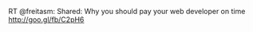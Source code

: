 <!--
id: 2892723703
link: http://kevinisom.info/post/2892723703/rt-freitasm-shared-why-you-should-pay-your-web
slug: rt-freitasm-shared-why-you-should-pay-your-web
date: Mon Jan 24 2011 04:53:14 GMT+1300 (NZDT)
raw: {"blog_name":"kevinisom","id":2892723703,"post_url":"http://kevinisom.info/post/2892723703/rt-freitasm-shared-why-you-should-pay-your-web","slug":"rt-freitasm-shared-why-you-should-pay-your-web","type":"text","date":"2011-01-23 15:53:14 GMT","timestamp":1295797994,"state":"published","format":"html","reblog_key":"9zKUrNL0","tags":[],"short_url":"http://tmblr.co/Zw68Yy2iQtNt","highlighted":[],"feed_item":"http://twitter.com/kev_nz/statuses/29081439559483392","from_feed_id":"650289","note_count":0,"title":null,"body":"<p>RT @freitasm: Shared: Why you should pay your web developer on time <a href=\"http://goo.gl/fb/C2pH6\" target=\"_blank\">http://goo.gl/fb/C2pH6</a></p>"}
publish: 2011-01-024
tags: 
title: null
-->


RT @freitasm: Shared: Why you should pay your web developer on time
<http://goo.gl/fb/C2pH6>


